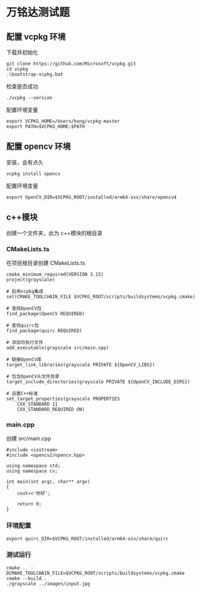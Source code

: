 # 万铭达测试题

## 配置 vcpkg 环境

下载并初始化

```
git clone https://github.com/Microsoft/vcpkg.git
cd vcpkg
.\bootstrap-vcpkg.bat
```

检查是否成功

```
./vcpkg --version
```

配置环境变量

```
export VCPKG_HOME=/Users/hong/vcpkg-master
export PATH=$VCPKG_HOME:$PATH
```

## 配置 opencv 环境

安装，会有点久

```
vcpkg install opencv
```

配置环境变量

```
export OpenCV_DIR=$VCPKG_ROOT/installed/arm64-osx/share/opencv4
```

## c++模块

创建一个文件夹，此为 c++模块的根目录

### CMakeLists.ts

在项目根目录创建 CMakeLists.ts

```
cmake_minimum_required(VERSION 3.15)
project(grayscale)

# 启用vcpkg集成
set(CMAKE_TOOLCHAIN_FILE $VCPKG_ROOT/scripts/buildsystems/vcpkg.cmake)

# 查找OpenCV包
find_package(OpenCV REQUIRED)

# 查找quirc包
find_package(quirc REQUIRED)

# 添加可执行文件
add_executable(grayscale src/main.cpp)

# 链接OpenCV库
target_link_libraries(grayscale PRIVATE ${OpenCV_LIBS})

# 包含OpenCV头文件目录
target_include_directories(grayscale PRIVATE ${OpenCV_INCLUDE_DIRS})

# 设置C++标准
set_target_properties(grayscale PROPERTIES
    CXX_STANDARD 11
    CXX_STANDARD_REQUIRED ON)
```

### main.cpp

创建 src/main.cpp

```
#include <iostream>
#include <opencv2/opencv.hpp>

using namespace std;
using namespace cv;

int main(int argc, char** argv)
{
    cout<<'你好';

    return 0;
}
```

### 环境配置

```
export quirc_DIR=$VCPKG_ROOT/installed/arm64-osx/share/quirc
```

### 测试运行

```
cmake .. -DCMAKE_TOOLCHAIN_FILE=$VCPKG_ROOT/scripts/buildsystems/vcpkg.cmake
cmake --build .
./grayscale ../images/input.jpg
```
